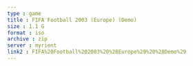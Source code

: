 ```yaml
---
type : game
title : FIFA Football 2003 (Europe) (Demo)
size : 1.1 G
format : iso
archive : zip
server : myrient
link2 : FIFA%20Football%202003%20%28Europe%29%20%28Demo%29
---
```

